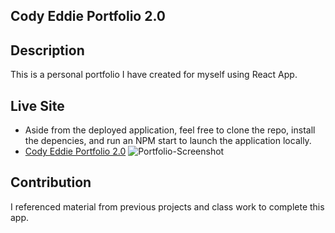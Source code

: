 ## Cody Eddie Portfolio 2.0

## Description
This is a personal portfolio I have created for myself using React App. 

## Live Site
* Aside from the deployed application, feel free to clone the repo, install the depencies, and run an NPM start to launch the application locally. 
* [Cody Eddie Portfolio 2.0](https://codyeddie.github.io/Cody-Eddie-Portfolio-2/)
![Portfolio-Screenshot](./src/assets/imgs/screenshot.png)

## Contribution 
I referenced material from previous projects and class work to complete this app.
